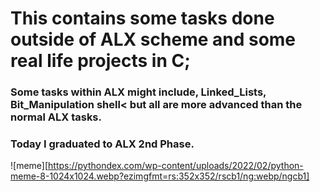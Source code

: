 # This contains some tasks done outside of ALX scheme and some real life projects in C; 
### Some tasks within ALX might include, Linked_Lists, Bit_Manipulation shell< but all are more advanced than the normal ALX tasks.

### Today I graduated to ALX 2nd Phase.

![meme][https://pythondex.com/wp-content/uploads/2022/02/python-meme-8-1024x1024.webp?ezimgfmt=rs:352x352/rscb1/ng:webp/ngcb1]
